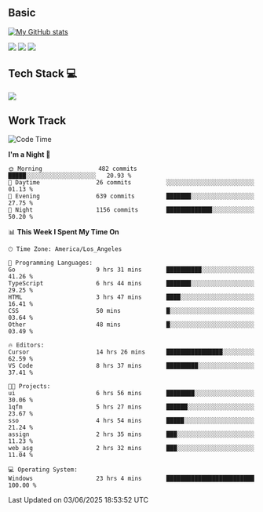 ## Basic
 
[![My GitHub stats](https://github-readme-stats.vercel.app/api?username=Zzhihon&show_icons=true&theme=purple)](https://github.com/Zzhihon)
 
 [![](https://img.shields.io/badge/website-4493f8?style=for-the-badge&logo=About.me&logoColor=purple)](https://tatakal.com/)
 [![](https://img.shields.io/badge/RSS-4493f8?style=for-the-badge&logo=rss&logoColor=purple)](https://tatakal.com/feed/)
 [![](https://img.shields.io/badge/Email-4493f8?style=for-the-badge&logo=gmail&logoColor=purple)](mailto:bt1q@tatakal.com)

## Tech Stack 💻

<a href="https://skillicons.dev">
  <img src="https://skillicons.dev/icons?i=py,html,css,javascript,bash,java,vue,go,nodejs,cpp" />
</a>

</br>

## Work Track

<!--START_SECTION:waka-->
![Code Time](http://img.shields.io/badge/Code%20Time-347%20hrs%2035%20mins-blue)

**I'm a Night 🦉** 

```text
🌞 Morning                482 commits         █████░░░░░░░░░░░░░░░░░░░░   20.93 % 
🌆 Daytime                26 commits          ░░░░░░░░░░░░░░░░░░░░░░░░░   01.13 % 
🌃 Evening                639 commits         ███████░░░░░░░░░░░░░░░░░░   27.75 % 
🌙 Night                  1156 commits        █████████████░░░░░░░░░░░░   50.20 % 
```


📊 **This Week I Spent My Time On** 

```text
🕑︎ Time Zone: America/Los_Angeles

💬 Programming Languages: 
Go                       9 hrs 31 mins       ██████████░░░░░░░░░░░░░░░   41.26 % 
TypeScript               6 hrs 44 mins       ███████░░░░░░░░░░░░░░░░░░   29.25 % 
HTML                     3 hrs 47 mins       ████░░░░░░░░░░░░░░░░░░░░░   16.41 % 
CSS                      50 mins             █░░░░░░░░░░░░░░░░░░░░░░░░   03.64 % 
Other                    48 mins             █░░░░░░░░░░░░░░░░░░░░░░░░   03.49 % 

🔥 Editors: 
Cursor                   14 hrs 26 mins      ████████████████░░░░░░░░░   62.59 % 
VS Code                  8 hrs 37 mins       █████████░░░░░░░░░░░░░░░░   37.41 % 

🐱‍💻 Projects: 
ui                       6 hrs 56 mins       ████████░░░░░░░░░░░░░░░░░   30.06 % 
1qfm                     5 hrs 27 mins       ██████░░░░░░░░░░░░░░░░░░░   23.67 % 
sso                      4 hrs 54 mins       █████░░░░░░░░░░░░░░░░░░░░   21.24 % 
assign                   2 hrs 35 mins       ███░░░░░░░░░░░░░░░░░░░░░░   11.23 % 
web_asg                  2 hrs 32 mins       ███░░░░░░░░░░░░░░░░░░░░░░   11.04 % 

💻 Operating System: 
Windows                  23 hrs 4 mins       █████████████████████████   100.00 % 
```


 Last Updated on 03/06/2025 18:53:52 UTC
<!--END_SECTION:waka-->
